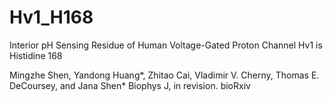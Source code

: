 # Hv1_H168
Interior pH Sensing Residue of Human Voltage-Gated Proton Channel Hv1 is Histidine 168

Mingzhe Shen, Yandong Huang*, Zhitao Cai, Vladimir V. Cherny, Thomas E. DeCoursey, and Jana Shen*
Biophys J, in revision. bioRxiv 
